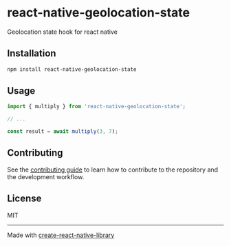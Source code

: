 # react-native-geolocation-state

Geolocation state hook for react native

## Installation

```sh
npm install react-native-geolocation-state
```

## Usage


```js
import { multiply } from 'react-native-geolocation-state';

// ...

const result = await multiply(3, 7);
```


## Contributing

See the [contributing guide](CONTRIBUTING.md) to learn how to contribute to the repository and the development workflow.

## License

MIT

---

Made with [create-react-native-library](https://github.com/callstack/react-native-builder-bob)
